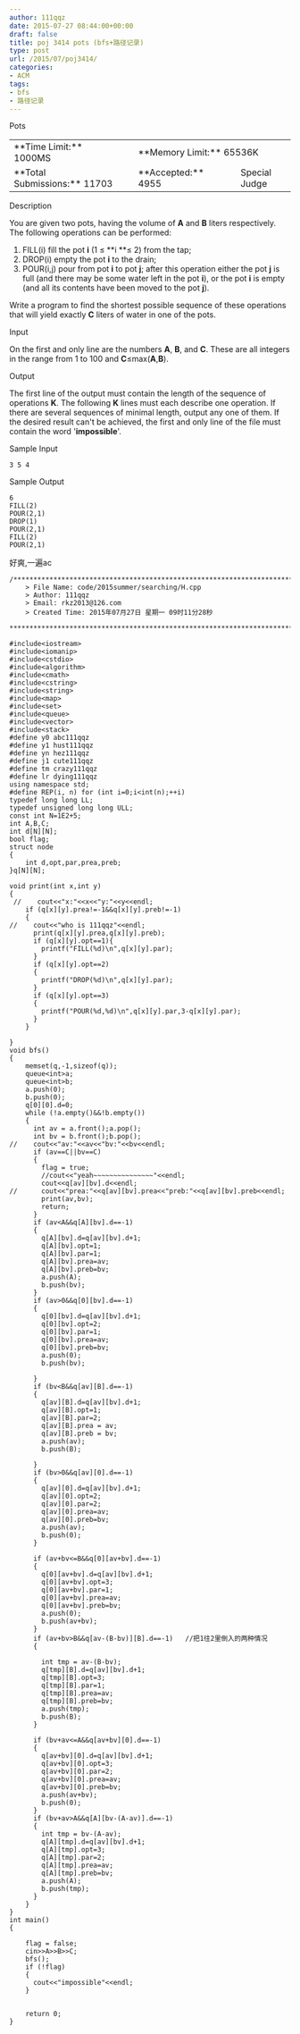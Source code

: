 ```yaml
---
author: 111qqz
date: 2015-07-27 08:44:00+00:00
draft: false
title: poj 3414 pots (bfs+路径记录)
type: post
url: /2015/07/poj3414/
categories:
- ACM
tags:
- bfs
- 路径记录
---
```


Pots





<table align="center" >
<tbody >
<tr >

<td >**Time Limit:** 1000MS
</td>

<td width="10px" >
</td>

<td colspan="3" >**Memory Limit:** 65536K
</td>
</tr>
<tr >

<td >**Total Submissions:** 11703
</td>

<td width="10px" >
</td>

<td >**Accepted:** 4955
</td>

<td width="10px" >
</td>

<td >Special Judge
</td>
</tr>
</tbody>
</table>





Description







You are given two pots, having the volume of **A** and **B** liters respectively. The following operations can be performed:





  1. FILL(i) fill the pot **i** (1 ≤ **i **≤ 2) from the tap;
  2. DROP(i) empty the pot **i** to the drain;
  3. POUR(i,j) pour from pot **i** to pot **j**; after this operation either the pot **j** is full (and there may be some water left in the pot **i**), or the pot **i** is empty (and all its contents have been moved to the pot **j**).



Write a program to find the shortest possible sequence of these operations that will yield exactly **C** liters of water in one of the pots.







Input







On the first and only line are the numbers **A**, **B**, and **C**. These are all integers in the range from 1 to 100 and **C**≤max(**A**,**B**).







Output







The first line of the output must contain the length of the sequence of operations **K**. The following **K** lines must each describe one operation. If there are several sequences of minimal length, output any one of them. If the desired result can't be achieved, the first and only line of the file must contain the word '**impossible**'.







Sample Input



    
    3 5 4




Sample Output



    
    6
    FILL(2)
    POUR(2,1)
    DROP(1)
    POUR(2,1)
    FILL(2)
    POUR(2,1)










好爽,一遍ac


 
 

    
    /*************************************************************************
    	> File Name: code/2015summer/searching/H.cpp
    	> Author: 111qqz
    	> Email: rkz2013@126.com 
    	> Created Time: 2015年07月27日 星期一 09时11分28秒
     ************************************************************************/
    
    #include<iostream>
    #include<iomanip>
    #include<cstdio>
    #include<algorithm>
    #include<cmath>
    #include<cstring>
    #include<string>
    #include<map>
    #include<set>
    #include<queue>
    #include<vector>
    #include<stack>
    #define y0 abc111qqz
    #define y1 hust111qqz
    #define yn hez111qqz
    #define j1 cute111qqz
    #define tm crazy111qqz
    #define lr dying111qqz
    using namespace std;
    #define REP(i, n) for (int i=0;i<int(n);++i)  
    typedef long long LL;
    typedef unsigned long long ULL;
    const int N=1E2+5;
    int A,B,C;
    int d[N][N];
    bool flag;
    struct node
    {
        int d,opt,par,prea,preb;
    }q[N][N];
    
    void print(int x,int y)
    {
     //    cout<<"x:"<<x<<"y:"<<y<<endl;
        if (q[x][y].prea!=-1&&q[x][y].preb!=-1)
        {
    // 	  cout<<"who is 111qqz"<<endl;
    	  print(q[x][y].prea,q[x][y].preb);
    	  if (q[x][y].opt==1){
    		printf("FILL(%d)\n",q[x][y].par);
    	  }
    	  if (q[x][y].opt==2)
    	  {
    		printf("DROP(%d)\n",q[x][y].par);
    	  }
    	  if (q[x][y].opt==3)
    	  {
    		printf("POUR(%d,%d)\n",q[x][y].par,3-q[x][y].par);
    	  }
        }
    
    }
    void bfs()
    {
        memset(q,-1,sizeof(q));
        queue<int>a;
        queue<int>b;
        a.push(0);
        b.push(0);
        q[0][0].d=0;
        while (!a.empty()&&!b.empty())
        {
    	  int av = a.front();a.pop();
    	  int bv = b.front();b.pop();
    // 	  cout<<"av:"<<av<<"bv:"<<bv<<endl;
    	  if (av==C||bv==C)
    	  {
    		flag = true;
    		//cout<<"yeah~~~~~~~~~~~~~~~"<<endl;
    		cout<<q[av][bv].d<<endl;
    // 		cout<<"prea:"<<q[av][bv].prea<<"preb:"<<q[av][bv].preb<<endl;
    		print(av,bv);
    	  	return;
    	  }
    	  if (av<A&&q[A][bv].d==-1)
    	  {
    		q[A][bv].d=q[av][bv].d+1;
    		q[A][bv].opt=1;
    		q[A][bv].par=1;
    		q[A][bv].prea=av;
    		q[A][bv].preb=bv;
    		a.push(A);
    		b.push(bv);
    	  }
    	  if (av>0&&q[0][bv].d==-1)
    	  {
    		q[0][bv].d=q[av][bv].d+1;
    		q[0][bv].opt=2;
    		q[0][bv].par=1;
    		q[0][bv].prea=av;
    		q[0][bv].preb=bv;
    		a.push(0);
    		b.push(bv);
    
    	  }
    	  if (bv<B&&q[av][B].d==-1)
    	  {
    		q[av][B].d=q[av][bv].d+1;
    		q[av][B].opt=1;
    		q[av][B].par=2;
    		q[av][B].prea = av;
    		q[av][B].preb = bv;
    		a.push(av);
    		b.push(B);
    		
    	  }
    	  if (bv>0&&q[av][0].d==-1)
    	  {
    		q[av][0].d=q[av][bv].d+1;
    		q[av][0].opt=2;
    		q[av][0].par=2;
    		q[av][0].prea=av;
    		q[av][0].preb=bv;
    		a.push(av);
    		b.push(0);
    	  }
    
    	  if (av+bv<=B&&q[0][av+bv].d==-1)
    	  {
    		q[0][av+bv].d=q[av][bv].d+1;
    		q[0][av+bv].opt=3;
    		q[0][av+bv].par=1;
    		q[0][av+bv].prea=av;
    		q[0][av+bv].preb=bv;
    		a.push(0);
    		b.push(av+bv);
    	  }
    	  if (av+bv>B&&q[av-(B-bv)][B].d==-1)   //把1往2里倒入的两种情况
    	  {
    	  
    		int tmp = av-(B-bv);
    		q[tmp][B].d=q[av][bv].d+1;
    		q[tmp][B].opt=3;
    		q[tmp][B].par=1;
    		q[tmp][B].prea=av;
    		q[tmp][B].preb=bv;
    		a.push(tmp);
    		b.push(B);
    	  }
    
    	  if (bv+av<=A&&q[av+bv][0].d==-1)
    	  {
    		q[av+bv][0].d=q[av][bv].d+1;
    		q[av+bv][0].opt=3;
    		q[av+bv][0].par=2;
    		q[av+bv][0].prea=av;
    		q[av+bv][0].preb=bv;
    		a.push(av+bv);
    		b.push(0);
    	  }
    	  if (bv+av>A&&q[A][bv-(A-av)].d==-1)
    	  {
    		int tmp = bv-(A-av);
    		q[A][tmp].d=q[av][bv].d+1;
    		q[A][tmp].opt=3;
    		q[A][tmp].par=2;
    		q[A][tmp].prea=av;
    		q[A][tmp].preb=bv;
    		a.push(A);
    		b.push(tmp);
    	  }
        }
    }
    int main()
    {
        
        flag = false;
        cin>>A>>B>>C;
        bfs();
        if (!flag)
        {
    	  cout<<"impossible"<<endl;
        }
        
        
    	return 0;
    }
    



